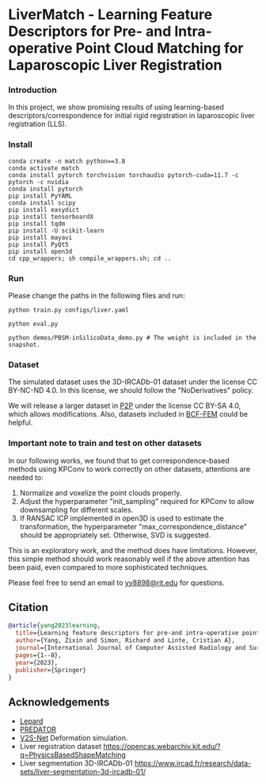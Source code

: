 # LiverMatch - Learning Feature Descriptors for Pre- and Intra-operative Point Cloud Matching for Laparoscopic Liver Registration

### Introduction
In this project, we show promising results of using learning-based descriptors/correspondence for initial rigid registration in laparoscopic liver registration (LLS). 

### Install
```
conda create -n match python==3.8
conda activate match
conda install pytorch torchvision torchaudio pytorch-cuda=11.7 -c pytorch -c nvidia
conda install pytorch
pip install PyYAML
conda install scipy
pip install easydict
pip install tensorboardX
pip install tqdm
pip install -U scikit-learn
pip install mayavi
pip install PyQt5
pip install open3d
cd cpp_wrappers; sh compile_wrappers.sh; cd ..
```
### Run

Please change the paths in the following files and run:

```
python train.py configs/liver.yaml
```


```
python eval.py
```

```
python demos/PBSM-inSilicoData_demo.py # The weight is included in the snapshot. 
```

### Dataset

The simulated dataset uses the 3D-IRCADb-01 dataset under the license CC BY-NC-ND 4.0. In this license, we should follow the "NoDerivatives" policy.

We will release a larger dataset in [P2P](https://github.com/zixinyang9109/P2P) under the license CC BY-SA 4.0, which allows modifications. Also, datasets included in [BCF-FEM](https://github.com/zixinyang9109/BCF-FEM) could be helpful.



### Important note to train and test on other datasets

In our following works, we found that to get correspondence-based methods using KPConv to work correctly on other datasets, attentions are needed to:

1. Normalize and voxelize the point clouds properly.
2. Adjust the hyperparameter "init_sampling" required for KPConv to allow downsampling for different scales.
3. If RANSAC ICP implemented in open3D is used to estimate the transformation, the hyperparameter "max_correspondence_distance" should be appropriately set. Otherwise, SVD is suggested.

This is an exploratory work, and the method does have limitations. However, this simple method should work reasonably well if the above attention has been paid, even compared to more sophisticated techniques.

Please feel free to send an email to yy8898@rit.edu for questions.

## Citation

```bibtex
@article{yang2023learning,
  title={Learning feature descriptors for pre-and intra-operative point cloud matching for laparoscopic liver registration},
  author={Yang, Zixin and Simon, Richard and Linte, Cristian A},
  journal={International Journal of Computer Assisted Radiology and Surgery},
  pages={1--8},
  year={2023},
  publisher={Springer}
}
```



## Acknowledgements

- [Lepard](https://github.com/rabbityl/lepard) 
- [PREDATOR](https://github.com/prs-eth/OverlapPredator)
- [V2S-Net](https://gitlab.com/nct_tso_public/Volume2SurfaceCNN) Deformation simulation.
- Liver registration dataset https://opencas.webarchiv.kit.edu/?q=PhysicsBasedShapeMatching
- Liver segmentation 3D-IRCADb-01 https://www.ircad.fr/research/data-sets/liver-segmentation-3d-ircadb-01/
